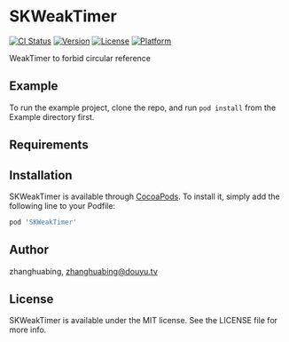 # SKWeakTimer

[![CI Status](https://img.shields.io/travis/zhanghuabing/SKWeakTimer.svg?style=flat)](https://travis-ci.org/zhanghuabing/SKWeakTimer)
[![Version](https://img.shields.io/cocoapods/v/SKWeakTimer.svg?style=flat)](https://cocoapods.org/pods/SKWeakTimer)
[![License](https://img.shields.io/cocoapods/l/SKWeakTimer.svg?style=flat)](https://cocoapods.org/pods/SKWeakTimer)
[![Platform](https://img.shields.io/cocoapods/p/SKWeakTimer.svg?style=flat)](https://cocoapods.org/pods/SKWeakTimer)

WeakTimer to forbid circular reference

## Example

To run the example project, clone the repo, and run `pod install` from the Example directory first.

## Requirements

## Installation

SKWeakTimer is available through [CocoaPods](https://cocoapods.org). To install
it, simply add the following line to your Podfile:

```ruby
pod 'SKWeakTimer'
```

## Author

zhanghuabing, zhanghuabing@douyu.tv

## License

SKWeakTimer is available under the MIT license. See the LICENSE file for more info.

